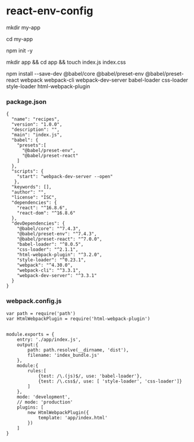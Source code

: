 # react-env-config

mkdir my-app

cd my-app

npm init -y

mkdir app && cd app && touch index.js index.css


npm install --save-dev @babel/core @babel/preset-env @babel/preset-react webpack webpack-cli webpack-dev-server babel-loader css-loader style-loader html-webpack-plugin




### package.json

```
{
  "name": "recipes",
  "version": "1.0.0",
  "description": "",
  "main": "index.js",
  "babel": {
    "presets":[
      "@babel/preset-env",
      "@babel/preset-react"
    ]
  },
  "scripts": {
    "start": "webpack-dev-server --open"
   },
  "keywords": [],
  "author": "",
  "license": "ISC",
  "dependencies": {
    "react": "^16.8.6",
    "react-dom": "^16.8.6"
  },
  "devDependencies": {
    "@babel/core": "^7.4.3",
    "@babel/preset-env": "^7.4.3",
    "@babel/preset-react": "^7.0.0",
    "babel-loader": "^8.0.5",
    "css-loader": "^2.1.1",
    "html-webpack-plugin": "^3.2.0",
    "style-loader": "^0.23.1",
    "webpack": "^4.30.0",
    "webpack-cli": "^3.3.1",
    "webpack-dev-server": "^3.3.1"
  }
}
```

### webpack.config.js

```
var path = require('path')
var HtmlWebpackPlugin = require('html-webpack-plugin')


module.exports = {
    entry: './app/index.js',
    output:{
        path: path.resolve(__dirname, 'dist'),
        filename: 'index_bundle.js'
    },
    module:{
        rules:[
            {test: /\.(js)$/, use: 'babel-loader'},
            {test: /\.css$/, use: [ 'style-loader', 'css-loader']}
        ]
    },
    mode: 'development',
    // mode: 'production'
    plugins: [
        new HtmlWebpackPlugin({
            template: 'app/index.html'
        })
    ]
}

```


